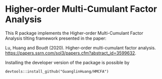 # Higher-order Multi-Cumulant Factor Analysis

This R package implements the Higher-order Multi-Cumulant Factor Analysis tilting framework presented in the paper:

Lu, Huang and Boudt (2020). Higher-order multi-cumulant factor analysis. https://papers.ssrn.com/sol3/papers.cfm?abstract_id=3599632.

Installing the developer version of the package is possible by
```
devtools::install_github("GuanglinHuang/HMCFA")
```
